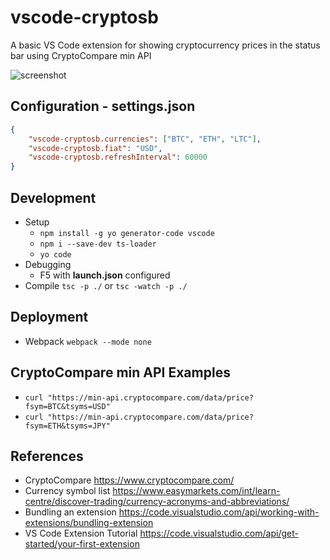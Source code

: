 # vscode-cryptosb

<!---[![pipeline status](https://gitlab.com/barrettotte/vscode-cryptosb/badges/master/pipeline.svg)](https://gitlab.com/barrettotte/vscode-cryptosb/commits/master)]--->



A basic VS Code extension for showing cryptocurrency prices in the status bar using CryptoCompare min API


![screenshot](screenshot/screenshot.PNG)


## Configuration - settings.json
```JSON
{
    "vscode-cryptosb.currencies": ["BTC", "ETH", "LTC"],
    "vscode-cryptosb.fiat": "USD",
	"vscode-cryptosb.refreshInterval": 60000
}
```


## Development
* Setup
  * ```npm install -g yo generator-code vscode```
  * ```npm i --save-dev ts-loader```
  * ```yo code```
* Debugging
  * F5 with **launch.json** configured
* Compile ```tsc -p ./``` or ```tsc -watch -p ./```

## Deployment
* Webpack ```webpack --mode none```


## CryptoCompare min API Examples
* ```curl "https://min-api.cryptocompare.com/data/price?fsym=BTC&tsyms=USD"```
* ```curl "https://min-api.cryptocompare.com/data/price?fsym=ETH&tsyms=JPY"```



## References
* CryptoCompare https://www.cryptocompare.com/
* Currency symbol list https://www.easymarkets.com/int/learn-centre/discover-trading/currency-acronyms-and-abbreviations/
* Bundling an extension https://code.visualstudio.com/api/working-with-extensions/bundling-extension
* VS Code Extension Tutorial https://code.visualstudio.com/api/get-started/your-first-extension
